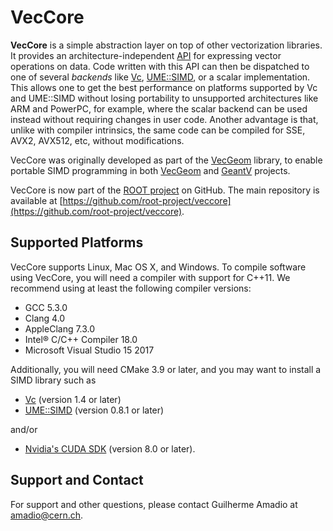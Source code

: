 # VecCore

**VecCore** is a simple abstraction layer on top of other vectorization
libraries. It provides an architecture-independent [API](doc/API.md) for
expressing vector operations on data. Code written with this API can then
be dispatched to one of several *backends* like [Vc](https://github.com/VcDevel/Vc),
[UME::SIMD](https://github.com/edanor/umesimd), or a scalar implementation.
This allows one to get the best performance on platforms supported by Vc and
UME::SIMD without losing portability to unsupported architectures like ARM
and PowerPC, for example, where the scalar backend can be used instead without
requiring changes in user code. Another advantage is that, unlike with compiler
intrinsics, the same code can be compiled for SSE, AVX2, AVX512, etc, without
modifications.

VecCore was originally developed as part of the
[VecGeom](https://gitlab.cern.ch/VecGeom/VecGeom) library, to enable portable
SIMD programming in both [VecGeom](https://gitlab.cern.ch/VecGeom/VecGeom) and
[GeantV](https://geant.cern.ch) projects.

VecCore is now part of the [ROOT project](https://github.com/root-project) on
GitHub. The main repository is available at
[https://github.com/root-project/veccore](https://github.com/root-project/veccore).

## Supported Platforms

VecCore supports Linux, Mac OS X, and Windows. To compile software using
VecCore, you will need a compiler with support for C++11. We recommend using at
least the following compiler versions:

 - GCC 5.3.0
 - Clang 4.0
 - AppleClang 7.3.0
 - Intel® C/C++ Compiler 18.0
 - Microsoft Visual Studio 15 2017

Additionally, you will need CMake 3.9 or later, and you may want to install
a SIMD library such as

 - [Vc](https://github.com/VcDevel/Vc) (version 1.4 or later)
 - [UME::SIMD](https://github.com/edanor/umesimd) (version 0.8.1 or later)

and/or

 - [Nvidia's CUDA SDK](http://developer.nvidia.com/cuda) (version 8.0 or later).

## Support and Contact

For support and other questions, please contact Guilherme Amadio at <amadio@cern.ch>.

